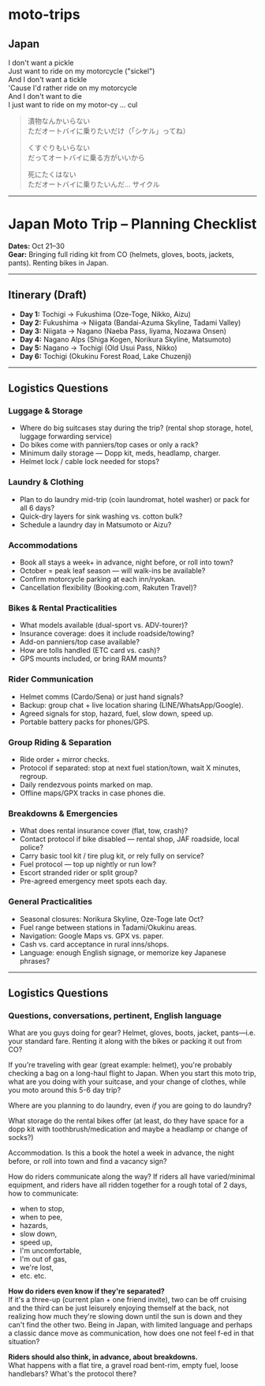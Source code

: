 # moto-trips
## Japan

I don't want a pickle  
Just want to ride on my motorcycle ("sickel")  
And I don't want a tickle  
'Cause I'd rather ride on my motorcycle  
And I don't want to die  
I just want to ride on my motor-cy ... cul  

> 漬物なんかいらない  
> ただオートバイに乗りたいだけ（「シケル」ってね）  
>  
> くすぐりもいらない  
> だってオートバイに乗る方がいいから  
>  
> 死にたくはない  
> ただオートバイに乗りたいんだ… サイクル  

---

# Japan Moto Trip – Planning Checklist

**Dates:** Oct 21–30  
**Gear:** Bringing full riding kit from CO (helmets, gloves, boots, jackets, pants). Renting bikes in Japan.  

---

## Itinerary (Draft)
- **Day 1:** Tochigi → Fukushima (Oze-Toge, Nikko, Aizu)  
- **Day 2:** Fukushima → Niigata (Bandai-Azuma Skyline, Tadami Valley)  
- **Day 3:** Niigata → Nagano (Naeba Pass, Iiyama, Nozawa Onsen)  
- **Day 4:** Nagano Alps (Shiga Kogen, Norikura Skyline, Matsumoto)  
- **Day 5:** Nagano → Tochigi (Old Usui Pass, Nikko)  
- **Day 6:** Tochigi (Okukinu Forest Road, Lake Chuzenji)  

---

## Logistics Questions

### Luggage & Storage
- Where do big suitcases stay during the trip? (rental shop storage, hotel, luggage forwarding service)  
- Do bikes come with panniers/top cases or only a rack?  
- Minimum daily storage — Dopp kit, meds, headlamp, charger.  
- Helmet lock / cable lock needed for stops?  

### Laundry & Clothing
- Plan to do laundry mid-trip (coin laundromat, hotel washer) or pack for all 6 days?  
- Quick-dry layers for sink washing vs. cotton bulk?  
- Schedule a laundry day in Matsumoto or Aizu?  

### Accommodations
- Book all stays a week+ in advance, night before, or roll into town?  
- October = peak leaf season — will walk-ins be available?  
- Confirm motorcycle parking at each inn/ryokan.  
- Cancellation flexibility (Booking.com, Rakuten Travel)?  

### Bikes & Rental Practicalities
- What models available (dual-sport vs. ADV-tourer)?  
- Insurance coverage: does it include roadside/towing?  
- Add-on panniers/top case available?  
- How are tolls handled (ETC card vs. cash)?  
- GPS mounts included, or bring RAM mounts?  

### Rider Communication
- Helmet comms (Cardo/Sena) or just hand signals?  
- Backup: group chat + live location sharing (LINE/WhatsApp/Google).  
- Agreed signals for stop, hazard, fuel, slow down, speed up.  
- Portable battery packs for phones/GPS.  

### Group Riding & Separation
- Ride order + mirror checks.  
- Protocol if separated: stop at next fuel station/town, wait X minutes, regroup.  
- Daily rendezvous points marked on map.  
- Offline maps/GPX tracks in case phones die.  

### Breakdowns & Emergencies
- What does rental insurance cover (flat, tow, crash)?  
- Contact protocol if bike disabled — rental shop, JAF roadside, local police?  
- Carry basic tool kit / tire plug kit, or rely fully on service?  
- Fuel protocol — top up nightly or run low?  
- Escort stranded rider or split group?  
- Pre-agreed emergency meet spots each day.  

### General Practicalities
- Seasonal closures: Norikura Skyline, Oze-Toge late Oct?  
- Fuel range between stations in Tadami/Okukinu areas.  
- Navigation: Google Maps vs. GPX vs. paper.  
- Cash vs. card acceptance in rural inns/shops.  
- Language: enough English signage, or memorize key Japanese phrases?  

---

## Logistics Questions

### Questions, conversations, pertinent, English language

What are you guys doing for gear? Helmet, gloves, boots, jacket, pants—i.e. your standard fare. Renting it along with the bikes or packing it out from CO?

If you're traveling with gear (great example: helmet), you're probably checking a bag on a long-haul flight to Japan. When you start this moto trip, what are you doing with your suitcase, and your change of clothes, while you moto around this 5-6 day trip?

Where are you planning to do laundry, even _if_ you are going to do laundry?

What storage do the rental bikes offer (at least, do they have space for a dopp kit with toothbrush/medication and maybe a headlamp or change of socks?)

Accommodation. Is this a book the hotel a week in advance, the night before, or roll into town and find a vacancy sign?

How do riders communicate along the way? If riders all have varied/minimal equipment, and riders have all ridden together for a rough total of 2 days, how to communicate:
- when to stop,
- when to pee,
- hazards,
- slow down,
- speed up,
- I'm uncomfortable,
- I'm out of gas,
- we're lost,
- etc. etc.

**How do riders even know if they're separated?**  
If it's a three-up (current plan + one friend invite), two can be off cruising and the third can be just leisurely enjoying themself at the back, not realizing how much they're slowing down until the sun is down and they can't find the other two. Being in Japan, with limited language and perhaps a classic dance move as communication, how does one not feel f-ed in that situation?

**Riders should also think, in advance, about breakdowns.**  
What happens with a flat tire, a gravel road bent-rim, empty fuel, loose handlebars? What's the protocol there?


